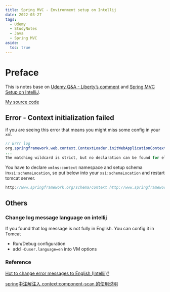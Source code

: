 ```yaml
---
title: Spring MVC - Environment setup on Intellij
date: 2022-03-27
tags: 
  - Udemy 
  - StudyNotes
  - Java 
  - Spring MVC
aside:
  toc: true
---
```


# Preface

This is notes base on [Udemy Q&A - Liberty’s comment](https://www.udemy.com/course/spring-hibernate-tutorial/learn/lecture/8881574#questions/13487226) and [Spring MVC Setup on IntelliJ](https://youtu.be/PdrVftSukK8).

[My source code](https://github.com/ginaz5/springdemo)

<!--more-->

## Error - Context initialization failed

if you are seeing this error that means you might miss some config in your `xml`

```java
// Errr log
org.springframework.web.context.ContextLoader.initWebApplicationContext Context initialization failed
...
The matching wildcard is strict, but no declaration can be found for element 'context:component-scan'
```

You have to declare `xmlns:context` namespace and setup schema in`xsi:schemaLocation`, so put below into your `xsi:schemaLocation` and restart tomcat server.

```java
http://www.springframework.org/schema/context http://www.springframework.org/schema/context/spring-context.xsd
```

## Others

### Change log message language on intellij

If you found that log message is not fully in English. You can config it in Tomcat

- Run/Debug configuration
- add `-Duser.language=en` into VM options

### Reference

[Hot to change error messages to English (Intellij)?](https://intellij-support.jetbrains.com/hc/en-us/community/posts/360007648019-Hot-to-change-error-messages-to-English-Intellij-)

[spring中注解注入 context:component-scan 的使用说明](https://blog.csdn.net/qwe5810658/article/details/74343228)
